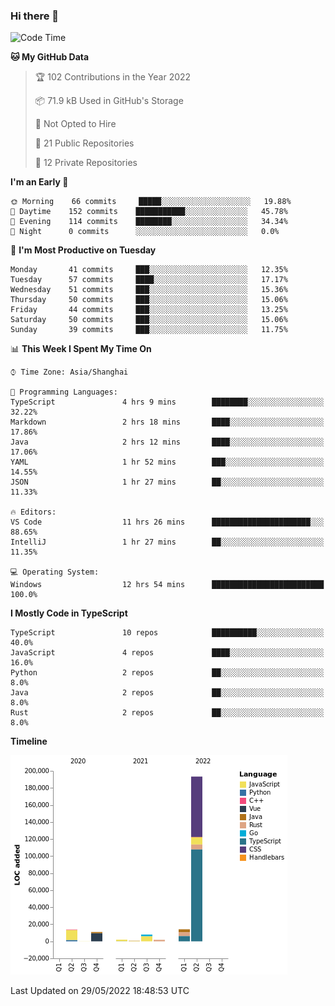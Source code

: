 ### Hi there 👋

<!--START_SECTION:waka-->
![Code Time](http://img.shields.io/badge/Code%20Time-0%20secs-blue)

**🐱 My GitHub Data** 

> 🏆 102 Contributions in the Year 2022
 > 
> 📦 71.9 kB Used in GitHub's Storage 
 > 
> 🚫 Not Opted to Hire
 > 
> 📜 21 Public Repositories 
 > 
> 🔑 12 Private Repositories  
 > 
**I'm an Early 🐤** 

```text
🌞 Morning    66 commits     █████░░░░░░░░░░░░░░░░░░░░   19.88% 
🌆 Daytime    152 commits    ███████████░░░░░░░░░░░░░░   45.78% 
🌃 Evening    114 commits    ████████░░░░░░░░░░░░░░░░░   34.34% 
🌙 Night      0 commits      ░░░░░░░░░░░░░░░░░░░░░░░░░   0.0%

```
📅 **I'm Most Productive on Tuesday** 

```text
Monday       41 commits     ███░░░░░░░░░░░░░░░░░░░░░░   12.35% 
Tuesday      57 commits     ████░░░░░░░░░░░░░░░░░░░░░   17.17% 
Wednesday    51 commits     ███░░░░░░░░░░░░░░░░░░░░░░   15.36% 
Thursday     50 commits     ███░░░░░░░░░░░░░░░░░░░░░░   15.06% 
Friday       44 commits     ███░░░░░░░░░░░░░░░░░░░░░░   13.25% 
Saturday     50 commits     ███░░░░░░░░░░░░░░░░░░░░░░   15.06% 
Sunday       39 commits     ███░░░░░░░░░░░░░░░░░░░░░░   11.75%

```


📊 **This Week I Spent My Time On** 

```text
⌚︎ Time Zone: Asia/Shanghai

💬 Programming Languages: 
TypeScript               4 hrs 9 mins        ████████░░░░░░░░░░░░░░░░░   32.22% 
Markdown                 2 hrs 18 mins       ████░░░░░░░░░░░░░░░░░░░░░   17.86% 
Java                     2 hrs 12 mins       ████░░░░░░░░░░░░░░░░░░░░░   17.06% 
YAML                     1 hr 52 mins        ███░░░░░░░░░░░░░░░░░░░░░░   14.55% 
JSON                     1 hr 27 mins        ██░░░░░░░░░░░░░░░░░░░░░░░   11.33%

🔥 Editors: 
VS Code                  11 hrs 26 mins      ██████████████████████░░░   88.65% 
IntelliJ                 1 hr 27 mins        ██░░░░░░░░░░░░░░░░░░░░░░░   11.35%

💻 Operating System: 
Windows                  12 hrs 54 mins      █████████████████████████   100.0%

```

**I Mostly Code in TypeScript** 

```text
TypeScript               10 repos            ██████████░░░░░░░░░░░░░░░   40.0% 
JavaScript               4 repos             ████░░░░░░░░░░░░░░░░░░░░░   16.0% 
Python                   2 repos             ██░░░░░░░░░░░░░░░░░░░░░░░   8.0% 
Java                     2 repos             ██░░░░░░░░░░░░░░░░░░░░░░░   8.0% 
Rust                     2 repos             ██░░░░░░░░░░░░░░░░░░░░░░░   8.0%

```


**Timeline**

![Chart not found](https://raw.githubusercontent.com/rexcape/rexcape/main/charts/bar_graph.png) 


 Last Updated on 29/05/2022 18:48:53 UTC
<!--END_SECTION:waka-->

<!--
**rexcape/rexcape** is a ✨ _special_ ✨ repository because its `README.md` (this file) appears on your GitHub profile.

Here are some ideas to get you started:

- 🔭 I’m currently working on ...
- 🌱 I’m currently learning ...
- 👯 I’m looking to collaborate on ...
- 🤔 I’m looking for help with ...
- 💬 Ask me about ...
- 📫 How to reach me: ...
- 😄 Pronouns: ...
- ⚡ Fun fact: ...
-->
